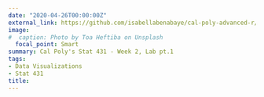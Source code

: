 ```yaml
---
date: "2020-04-26T00:00:00Z"
external_link: https://github.com/isabellabenabaye/cal-poly-advanced-r/blob/master/week_2/Part one.png
image:
#  caption: Photo by Toa Heftiba on Unsplash
  focal_point: Smart
summary: Cal Poly's Stat 431 - Week 2, Lab pt.1
tags:
- Data Visualizations
- Stat 431
title:
---
```

